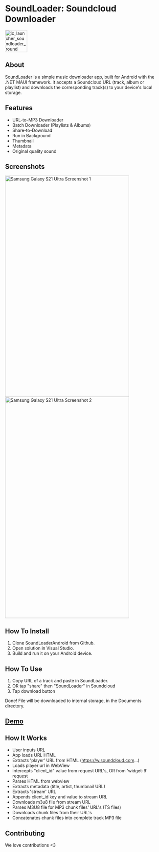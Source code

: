 # SoundLoader: Soundcloud Downloader

<img width="72" height="72" alt="ic_launcher_soundloader_round" src="https://github.com/user-attachments/assets/1cd86fc9-3afa-415c-8bcf-6d0cd810ab82" />  


## About

SoundLoader is a simple music downloader app, built for Android with the .NET MAUI framework.  It accepts a Soundcloud URL (track, album or playlist) and downloads the corresponding track(s) to your device's local storage.


## Features

*  URL-to-MP3 Downloader
*  Batch Downloader (Playlists & Albums)
*  Share-to-Download
*  Run in Background
*  Thumbnail
*  Metadata
*  Original quality sound


## Screenshots

<img width="405" height="720" alt="Samsung Galaxy S21 Ultra Screenshot 1" src="https://github.com/user-attachments/assets/ae7b687a-7609-4f2a-b28a-54cd3d7710dd" />
<img width="405" height="720" alt="Samsung Galaxy S21 Ultra Screenshot 2" src="https://github.com/user-attachments/assets/cc057454-9e08-4ad9-b9d1-49dbfd81e113" />


## How To Install

1.  Clone SoundLoaderAndroid from Github.
2.  Open solution in Visual Studio.
3.  Build and run it on your Android device.


## How To Use

1.  Copy URL of a track and paste in SoundLoader.
2.  OR tap "share" then "SoundLoader" in Soundcloud
3.  Tap download button

Done!  File will be downloaded to internal storage, in the Documents directory.


## [Demo](https://youtu.be/Evi0wVs-WLI?si=z8fdNlIfUhn9m3Xa)


## How It Works

*  User inputs URL
*  App loads URL HTML
*  Extracts 'player' URL from HTML (https://w.soundcloud.com...)
*  Loads player url in WebView
*  Intercepts "client_id" value from request URL's, OR from 'widget-9' request
*  Parses HTML from webview
*  Extracts metadata (title, artist, thumbnail URL)
*  Extracts 'stream' URL
*  Appends client_id key and value to stream URL
*  Downloads m3u8 file from stream URL
*  Parses M3U8 file for MP3 chunk files' URL's (TS files)
*  Downloads chunk files from their URL's
*  Concatenates chunk files into complete track MP3 file


## Contributing

We love contributions <3
